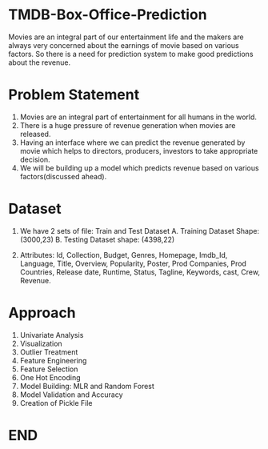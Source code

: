 # TMDB-Box-Office-Prediction
Movies are an integral part of our entertainment life and the makers are always very concerned about the earnings of movie based on various factors. So there is a need for prediction system to make good predictions about the revenue.

# Problem Statement
1. Movies are an integral part of entertainment for all humans in the world. 
2. There is a huge pressure of revenue generation when movies are released.  
3. Having an interface where we can predict the revenue generated by movie which helps to directors, producers, investors to take appropriate decision.
4. We will be building up a model which predicts revenue based on various factors(discussed ahead). 

# Dataset
1. We have 2 sets of file: Train and Test Dataset
   A. Training Dataset Shape: (3000,23)
   B. Testing Dataset shape: (4398,22)

2. Attributes: Id, Collection, Budget, Genres, Homepage, Imdb_Id, Language, Title, Overview, Popularity, Poster, Prod Companies, Prod Countries, Release date, Runtime, Status, Tagline, Keywords, cast, Crew, Revenue.

# Approach
1. Univariate Analysis
2. Visualization
3. Outlier Treatment
4. Feature Engineering
5. Feature Selection
6. One Hot Encoding
7. Model Building: MLR and Random Forest
8. Model Validation and Accuracy
9. Creation of Pickle File 

# END
